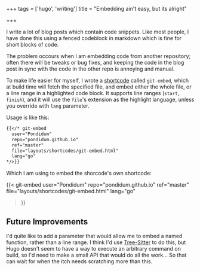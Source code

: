 +++
tags = ['hugo', 'writing']
title = "Embedding ain't easy, but its alright"

+++

I write a lot of blog posts which contain code snippets.  Like most people, I have done this using a fenced codeblock in markdown which is fine for short blocks of code.

The problem occours when I am embedding code from another repository; often there will be tweaks or bug fixes, and keeping the code in the blog post in sync with the code in the other repo is annoying and manual.

To make life easier for myself, I wrote a [shortcode] called `git-embed`, which at build time will fetch the specified file, and embed either the whole file, or a line range in a highlighted code block.  It supports line ranges (`start`, `finish`), and it will use the `file`'s extension as the highlight language, unless you override with `lang` parameter.

Usage is like this:

```markdown
{{</* git-embed
  user="Pondidum"
  repo="pondidum.github.io"
  ref="master"
  file="layouts/shortcodes/git-embed.html"
  lang="go"
*/>}}
```

Which I am using to embed the shorcode's own shortcode:

{{< git-embed
  user="Pondidum"
  repo="pondidum.github.io"
  ref="master"
  file="layouts/shortcodes/git-embed.html"
  lang="go"
>}}

## Future Improvements

I'd quite like to add a parameter that would allow me to embed a named function, rather than a line range.  I think I'd use [Tree-Sitter] to do this, but Hugo doesn't seem to have a way to execute an arbitrary command on build, so I'd need to make a small API that would do all the work...  So that can wait for when the itch needs scratching more than this.

[shortcode]: https://gohugo.io/content-management/shortcodes/
[Tree-Sitter]: https://tree-sitter.github.io/tree-sitter/